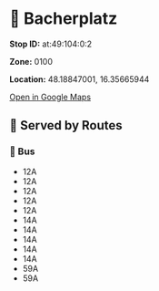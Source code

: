 # 🚉 Bacherplatz


**Stop ID:** at:49:104:0:2

**Zone:** 0100

**Location:** 48.18847001, 16.35665944

[Open in Google Maps](https://www.google.com/maps?q=48.18847001,16.35665944)

## 🚆 Served by Routes

### 🚌 Bus
- 12A
- 12A
- 12A
- 12A
- 12A
- 14A
- 14A
- 14A
- 14A
- 14A
- 59A
- 59A